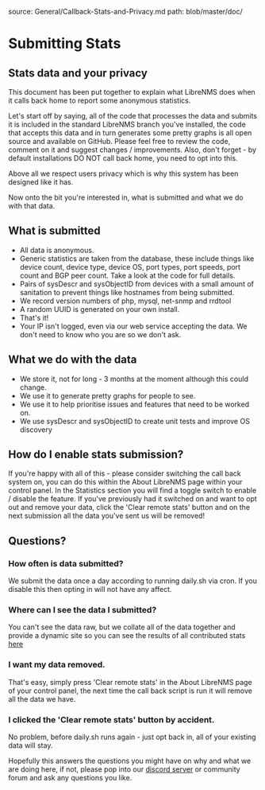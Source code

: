 source: General/Callback-Stats-and-Privacy.md
path: blob/master/doc/

# Submitting Stats

## Stats data and your privacy

This document has been put together to explain what LibreNMS does when
it calls back home to report some anonymous statistics.

Let's start off by saying, all of the code that processes the data and
submits it is included in the standard LibreNMS branch you've
installed, the code that accepts this data and in turn generates some
pretty graphs is all open source and available on GitHub. Please feel
free to review the code, comment on it and suggest changes /
improvements. Also, don't forget - by default installations DO NOT
call back home, you need to opt into this.

Above all we respect users privacy which is why this system has been
designed like it has.

Now onto the bit you're interested in, what is submitted and what we
do with that data.

## What is submitted

- All data is anonymous.
- Generic statistics are taken from the database, these include things
  like device count, device type, device OS, port types, port speeds,
  port count and BGP peer count. Take a look at the code for full
  details.
- Pairs of sysDescr and sysObjectID from devices with a small amount
  of sanitation to prevent things like hostnames from being submitted.
- We record version numbers of php, mysql, net-snmp and rrdtool
- A random UUID is generated on your own install.
- That's it!
- Your IP isn't logged, even via our web service accepting the
  data. We don't need to know who you are so we don't ask.

## What we do with the data

- We store it, not for long - 3 months at the moment although this could change.
- We use it to generate pretty graphs for people to see.
- We use it to help prioritise issues and features that need to be worked on.
- We use sysDescr and sysObjectID to create unit tests and improve OS discovery

## How do I enable stats submission?

If you're happy with all of this - please consider switching the call
back system on, you can do this within the About LibreNMS page within
your control panel. In the Statistics section you will find a toggle
switch to enable / disable the feature. If you've previously had it
switched on and want to opt out and remove your data, click the 'Clear
remote stats' button and on the next submission all the data you've
sent us will be removed!


## Questions?

### How often is data submitted?
We submit the data once a day according to running daily.sh via cron.
If you disable this then opting in will not have any affect.

### Where can I see the data I submitted?
You can't see the data raw, but we collate all of the data together and provide a
dynamic site so you can see the results of all contributed stats [here](https://stats.librenms.org)

### I want my data removed.
That's easy, simply press 'Clear remote stats' in the About LibreNMS page of your control
panel, the next time the call back script is run it will remove all the data we have.

### I clicked the 'Clear remote stats' button by accident.
No problem, before daily.sh runs again - just opt back in, all of
your existing data will stay.

Hopefully this answers the questions you might have on why and what we
are doing here, if not, please pop into our [discord
server](https://t.libren.ms/discord) or community forum and ask any
questions you like.
